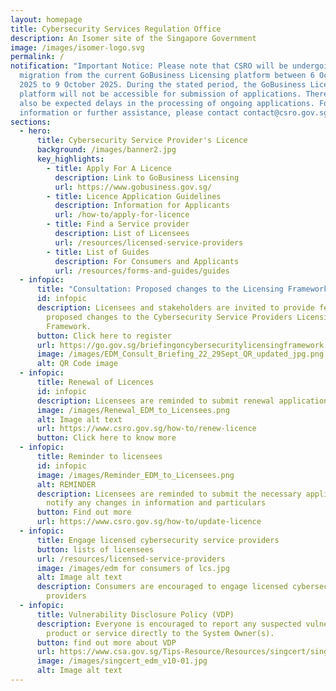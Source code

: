 ```yaml
---
layout: homepage
title: Cybersecurity Services Regulation Office
description: An Isomer site of the Singapore Government
image: /images/isomer-logo.svg
permalink: /
notification: "Important Notice: Please note that CSRO will be undergoing a
  migration from the current GoBusiness Licensing platform between 6 October
  2025 to 9 October 2025. During the stated period, the GoBusiness Licensing
  platform will not be accessible for submission of applications. There will
  also be expected delays in the processing of ongoing applications. For more
  information or further assistance, please contact contact@csro.gov.sg."
sections:
  - hero:
      title: Cybersecurity Service Provider's Licence
      background: /images/banner2.jpg
      key_highlights:
        - title: Apply For A Licence
          description: Link to GoBusiness Licensing
          url: https://www.gobusiness.gov.sg/
        - title: Licence Application Guidelines
          description: Information for Applicants
          url: /how-to/apply-for-licence
        - title: Find a Service provider
          description: List of Licensees
          url: /resources/licensed-service-providers
        - title: List of Guides
          description: For Consumers and Applicants
          url: /resources/forms-and-guides/guides
  - infopic:
      title: "Consultation: Proposed changes to the Licensing Framework"
      id: infopic
      description: Licensees and stakeholders are invited to provide feedback on the
        proposed changes to the Cybersecurity Service Providers Licensing
        Framework.
      button: Click here to register
      url: https://go.gov.sg/briefingoncybersecuritylicensingframework
      image: /images/EDM_Consult_Briefing_22_29Sept_QR_updated_jpg.png
      alt: QR Code image
  - infopic:
      title: Renewal of Licences
      id: infopic
      description: Licensees are reminded to submit renewal applications
      image: /images/Renewal_EDM_to_Licensees.png
      alt: Image alt text
      url: https://www.csro.gov.sg/how-to/renew-licence
      button: Click here to know more
  - infopic:
      title: Reminder to licensees
      id: infopic
      image: /images/Reminder_EDM_to_Licensees.png
      alt: REMINDER
      description: Licensees are reminded to submit the necessary applications to
        notify any changes in information and particulars
      button: Find out more
      url: https://www.csro.gov.sg/how-to/update-licence
  - infopic:
      title: Engage licensed cybersecurity service providers
      button: lists of licensees
      url: /resources/licensed-service-providers
      image: /images/edm for consumers of lcs.jpg
      alt: Image alt text
      description: Consumers are encouraged to engage licensed cybersecurity service
        providers
  - infopic:
      title: Vulnerability Disclosure Policy (VDP)
      description: Everyone is encouraged to report any suspected vulnerability in a
        product or service directly to the System Owner(s).
      button: find out more about VDP
      url: https://www.csa.gov.sg/Tips-Resource/Resources/singcert/singcert-vulnerability-disclosure-policy
      image: /images/singcert_edm_v10-01.jpg
      alt: Image alt text
---
```

